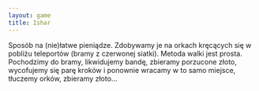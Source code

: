 ```yaml
---
layout: game
title: Ishar
---
```


Sposób na (nie)łatwe pieniądze. Zdobywamy je na orkach kręcących 
się w 
pobliżu teleportów (bramy z czerwonej siatki). Metoda walki jest 
prosta. 
Pochodzimy do bramy, likwidujemy bandę, zbieramy porzucone złoto, 
wycofujemy się parę kroków i ponownie wracamy w to samo miejsce, 
tłuczemy orków, zbieramy złoto...
